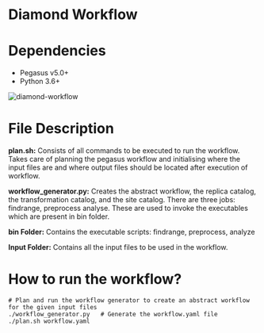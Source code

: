 # Diamond Workflow 

# Dependencies
- Pegasus v5.0+
- Python 3.6+

![diamond-workflow](https://user-images.githubusercontent.com/36110304/212752545-1859e0b2-54a4-45d1-9164-f2fa6265a36a.png)

# File Description

<b>plan.sh:</b> Consists of all commands to be executed to run the workflow. Takes care of planning the pegasus workflow and initialising where the input files are and where output files should be located after execution of workflow. 

<b>workflow_generator.py:</b> Creates the abstract workflow, the replica catalog, the transformation catalog, and the site catalog. There are three jobs: findrange, preprocess analyse. These are used to invoke the executables which are present in bin folder.

<b>bin Folder:</b> Contains the executable scripts: findrange, preprocess, analyze

<b>Input Folder:</b> Contains all the input files to be used in the workflow.

# How to run the workflow?
```
# Plan and run the workflow generator to create an abstract workflow for the given input files
./workflow_generator.py   # Generate the workflow.yaml file
./plan.sh workflow.yaml
```
